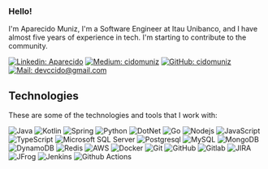 ### Hello!

I'm Aparecido Muniz,  I'm a Software Engineer at Itau Unibanco, and I have almost five years of experience in tech.
I'm starting to contribute to the community.

[![Linkedin: Aparecido](https://img.shields.io/badge/-Linkedin-blue?style=flat-square&logo=Linkedin&logoColor=white&link=https://www.linkedin.com/in/cidomuniz/)](https://www.linkedin.com/in/cidomuniz/)
[![Medium: cidomuniz](https://img.shields.io/badge/Medium-12100E?style=flat-square&logo=medium&logoColor=white&link=https://cidomuniz.medium.com)](https://cidomuniz.medium.com)
[![GitHub: cidomuniz](https://img.shields.io/badge/GitHub-100000?style=flat-square&logo=github&logoColor=white&link=https://github.com/cidomuniz)](https://github.com/cidomuniz)
[![Mail: devccido@gmail.com](https://img.shields.io/badge/Gmail-D14836?style=flat-square&logo=gmail&logoColor=white)](mailto:devccido@gmail.com)


## Technologies

These are some of the technologies and tools that I work with:

![Java](https://img.shields.io/badge/-Java-007396?style=flat-square&logo=java)
![Kotlin](https://img.shields.io/badge/Kotlin-0095D5?&style=flat-square&logo=kotlin&logoColor=white)
![Spring](https://img.shields.io/badge/-Spring-6DB33F?style=flat-square&logo=spring&logoColor=white)
![Python](https://img.shields.io/badge/Python-3776AB?style=flat-square&logo=python&logoColor=white)
![DotNet](https://img.shields.io/badge/.NET-5C2D91?style=flat-square&logo=.net&logoColor=white)
![Go](https://img.shields.io/badge/Go-00ADD8?style=flat-square&logo=go&logoColor=white)
![Nodejs](https://img.shields.io/badge/-Nodejs-339933?style=flat-square&logo=Node.js&logoColor=white)
![JavaScript](https://img.shields.io/badge/JavaScript-323330?style=flat-square&logo=javascript&logoColor=F7DF1E)
![TypeScript](https://img.shields.io/badge/-TypeScript-007ACC?style=flat-square&logo=typescript&logoColor=white)
![Microsoft SQL Server](https://img.shields.io/badge/-SQL%20Server-CC2927?style=flat-square&logo=microsoft-sql-server&logoColor=white)
![Postgresql](https://img.shields.io/badge/PostgreSQL-316192?style=flat-square&logo=postgresql&logoColor=white)
![MySQL](https://img.shields.io/badge/-MySQL-4479A1?style=flat-square&logo=mysql&logoColor=white)
![MongoDB](https://img.shields.io/badge/MongoDB-4EA94B?style=flat-square&logo=mongodb&logoColor=white)
![DynamoDB](https://img.shields.io/badge/Amazon%20DynamoDB-4053D6?style=flat-square&logo=Amazon%20DynamoDB&logoColor=white)
![Redis](https://img.shields.io/badge/redis-CC0000.svg?&style=flat-square&logo=redis&logoColor=white)
![AWS](https://img.shields.io/badge/Amazon_AWS-FF9900?style=flat-square&logo=amazonaws&logoColor=white)
![Docker](https://img.shields.io/badge/-Docker-2496ED?style=flat-square&logo=docker&logoColor=white)
![Git](https://img.shields.io/badge/-Git-black?style=flat-square&logo=git)
![GitHub](https://img.shields.io/badge/GitHub-100000?style=flat-square&logo=github&logoColor=white)
![Gitlab](https://img.shields.io/badge/GitLab-330F63?style=flat-square&logo=gitlab&logoColor=white)
![JIRA](https://img.shields.io/badge/-JIRA-0052CC?style=flat-square&logo=jira)
![JFrog](https://img.shields.io/badge/-JFrog-41BF47?style=flat-square&logo=jfrog&logoColor=white)
![Jenkins](https://img.shields.io/badge/Jenkins-D24939?style=flat-square&logo=Jenkins&logoColor=white)
![Github Actions](https://img.shields.io/badge/GitHub_Actions-2088FF?style=flat-square&logo=github-actions&logoColor=white)
